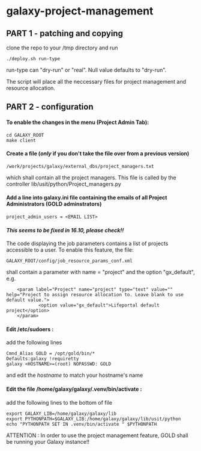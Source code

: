 # galaxy-project-management   


## PART 1 - patching and copying

clone the repo to your /tmp directory and run

    ./deploy.sh run-type

run-type can "dry-run" or "real". Null value defaults to "dry-run". 

The script will place all the neccessary files for project management and resource allocation.


## PART 2 - configuration

#### To enable the changes in the menu (Project Admin Tab):
	
    cd GALAXY_ROOT
    make client
	
	
#### Create a file (*only* if you don't take the file over from a previous version)

    /work/projects/galaxy/external_dbs/project_managers.txt
	
which shall contain all the project managers. This file is called by the controller lib/usit/python/Project_managers.py  
	
	
#### Add a line into galaxy.ini file containing the emails of all Project Administrators (GOLD adminstrators)

    project_admin_users = <EMAIL LIST>  
	
	
#### *This seems to be fixed in 16.10, please check!!* 
The code displaying the job parameters contains a list of projects accessible to a user. To enable this feature, the file: 

    GALAXY_ROOT/config/job_resource_params_conf.xml
	
shall contain a parameter with name = "project" and the option "gx_default", e.g.  

		<param label="Project" name="project" type="text" value="" help="Project to assign resource allocation to. Leave blank to use default value.">
	            <option value="gx_default">Lifeportal default project</option>
	    </param>

#### Edit /etc/sudoers : 

add the following lines  

    Cmnd_Alias GOLD = /opt/gold/bin/*
    Defaults:galaxy !requiretty
    galaxy <HOSTNAME>=(root) NOPASSWD: GOLD  
    
and edit the *hostname* to match your hostname's name



#### Edit the file /home/galaxy/galaxy/.venv/bin/activate : 

add the following lines to the bottom of file

    export GALAXY_LIB=/home/galaxy/galaxy/lib  
    export PYTHONPATH=$GALAXY_LIB:/home/galaxy/galaxy/lib/usit/python  
    echo "PYTHONPATH SET IN .venv/bin/activate " $PYTHONPATH  



ATTENTION : In order to use the project management feature, GOLD shall be running your Galaxy instance!!
